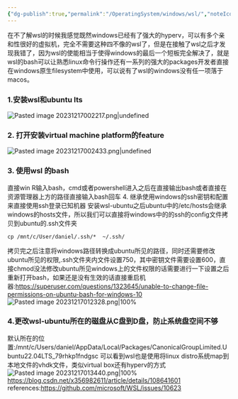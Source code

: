 ```yaml
---
{"dg-publish":true,"permalink":"/OperatingSystem/windows/wsl/","noteIcon":"3"}
---
```



在不了解wsl的时候我感觉既然windows已经有了强大的hyperv，可以有多个亲和性很好的虚拟机，完全不需要这种四不像的wsl了，但是在接触了wsl之后才发现我错了，因为wsl的使能相当于使得windows的最后一个短板完全解决了，就是wsl的bash可以让熟悉linux命令行操作还有一系列的强大的packages开发者直接在windows原生filesystem中使用，可以说有了wsl的windows没有任一项落于macos。
### 1.安装wsl和ubuntu lts

![Pasted image 20231217002217.png|undefined](/img/user/pics/Pasted%20image%2020231217002217.png)


### 2. 打开安装virtual machine platform的feature
![Pasted image 20231217002433.png|undefined](/img/user/pics/Pasted%20image%2020231217002433.png)

### 3. 使用wsl 的bash
直接win R输入bash，cmd或者powershell进入之后在直接输出bash或者直接在资源管理器上方的路径直接输入bash回车
4. 继承使用windows的ssh密钥和配置来直接使用ssh登录已知机器
安装wsl-ubuntu之后ubuntu中的/etc/hosts会继承windows的hosts文件，所以我们可以直接将windows中的的ssh的config文件拷贝到ubuntu的.ssh文件夹
```
cp /mnt/c/User/daniel/.ssh/*  ~/.ssh/
```

拷贝完之后注意将windows路径转换成ubuntu所见的路径，同时还需要修改ubuntu所见的权限,.ssh文件夹内文件设置750，其中密钥文件需要设置600，直接chmod没法修改ubuntu所见windows上的文件权限的话需要进行一下设置之后重新打开bash，如果还是没有生效的话直接重启机器:https://superuser.com/questions/1323645/unable-to-change-file-permissions-on-ubuntu-bash-for-windows-10
![Pasted image 20231217012328.png|100%](/img/user/Pasted%20image%2020231217012328.png)

### 4.更改wsl-ubuntu所在的磁盘从C盘到D盘，防止系统盘空间不够
默认所在的位置:/mnt/c/Users/daniel/AppData/Local/Packages/CanonicalGroupLimited.Ubuntu22.04LTS_79rhkp1fndgsc
可以看到wsl也是使用将linux distro系统map到本地文件的vhdk文件，类似virtual box还有hyperv的方式
![Pasted image 20231217013440.png|100%](/img/user/Pasted%20image%2020231217013440.png)
https://blog.csdn.net/x356982611/article/details/108641601
references:https://github.com/microsoft/WSL/issues/10623